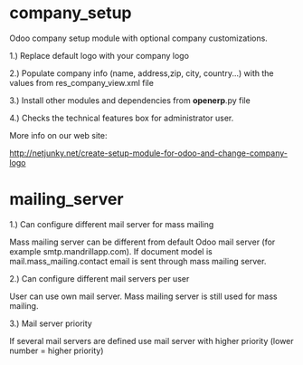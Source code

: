 # company_setup
Odoo company setup module with optional company customizations.

1.) Replace default logo with your company logo

2.) Populate company info (name, address,zip, city, country...)  with the values from res_company_view.xml file

3.) Install other modules and dependencies from __openerp__.py file

4.) Checks the technical features box for administrator user.

More info on our web site:

<a href="http://netjunky.net/create-setup-module-for-odoo-and-change-company-logo" target="_blank">http://netjunky.net/create-setup-module-for-odoo-and-change-company-logo</a>

# mailing_server

1.) Can configure different mail server for mass mailing

Mass mailing server can be different from default Odoo mail server (for example smtp.mandrillapp.com).
If document model is mail.mass_mailing.contact email is sent through mass mailing server.

2.) Can configure different mail servers per user

User can use own mail server.
Mass mailing server is still used for mass mailing.

3.) Mail server priority

If several mail servers are defined use mail server with higher priority  (lower number = higher priority)<br>


